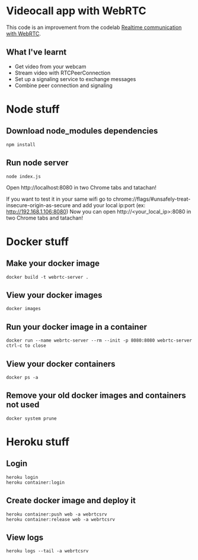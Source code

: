 # Videocall app with WebRTC

This code is an improvement from the codelab [Realtime communication with WebRTC](https://codelabs.developers.google.com/codelabs/webrtc-web/#0).


## What I've learnt
* Get video from your webcam
* Stream video with RTCPeerConnection
* Set up a signaling service to exchange messages
* Combine peer connection and signaling


# Node stuff
## Download node_modules dependencies
```
npm install
```

## Run node server
```
node index.js
```

Open http://localhost:8080 in two Chrome tabs and tatachan!

If you want to test it in your same wifi go to chrome://flags/#unsafely-treat-insecure-origin-as-secure
and add your local ip:port (ex: http://192.168.1.106:8080)
Now you can open http://<your_local_ip>:8080 in two Chrome tabs and tatachan!

# Docker stuff
## Make your docker image
```
docker build -t webrtc-server .
```

## View your docker images
```
docker images
```

## Run your docker image in a container
```
docker run --name webrtc-server --rm --init -p 8080:8080 webrtc-server
ctrl-c to close
```

## View your docker containers
```
docker ps -a
```

## Remove your old docker images and containers not used
```
docker system prune
```

# Heroku stuff
## Login
```
heroku login
heroku container:login
```

## Create docker image and deploy it
```
heroku container:push web -a webrtcsrv
heroku container:release web -a webrtcsrv
```

## View logs
```
heroku logs --tail -a webrtcsrv
```